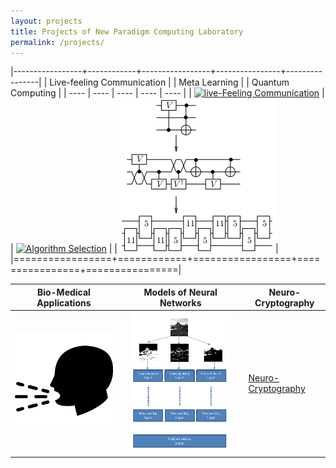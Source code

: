 ```yaml
---
layout: projects
title: Projects of New Paradigm Computing Laboratory
permalink: /projects/
---
```

|-----------------+------------+-----------------+----------------+----------------|
| Live-feeling Communication             |  | Meta Learning                   |  | Quantum Computing |
|  ----  | ---- | ----  | ---- | ----  |
| [![live-Feeling Communication](/images/thehubs.png)](/projects/lfc) | | [![Algorithm Selection](/images/platform1s.png)](/projects/as) | | [![Quantum Computing](/images/time_expansion_circuit.png)](/projects/quantum)|
|=================+============+=================+================+================|




| Bio-Medical Applications | | Models of Neural Networks | |Neuro-Cryptography |
|  ----  | ---- | ----  | ---- | ----  |
| [![Bio-Medical Data Collection and Analysis](/images/cough.png)](/projects/biomed)| | [![Optimal Models of Neural Networks](/images/Common_classifier.png)](/projects/ai) | | [Neuro-Cryptography](/projects/neurocrypt)|





